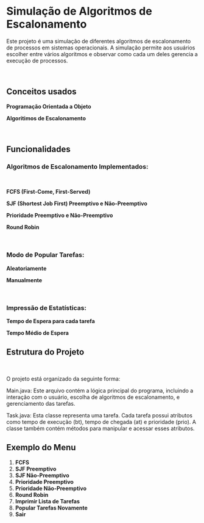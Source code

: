 # Simulação de Algoritmos de Escalonamento

Este projeto é uma simulação de diferentes algoritmos de escalonamento de processos em sistemas operacionais. A simulação permite aos usuários escolher entre vários algoritmos e observar como cada um deles gerencia a execução de processos.

<br>

## Conceitos usados

**Programação Orientada a Objeto**

**Algoritimos de Escalonamento**

<br>

## Funcionalidades

### Algoritmos de Escalonamento Implementados:

<br>

**FCFS (First-Come, First-Served)**

**SJF (Shortest Job First) Preemptivo e Não-Preemptivo**

**Prioridade Preemptivo e Não-Preemptivo**

**Round Robin**

<br>

### Modo de Popular Tarefas:

**Aleatoriamente**

**Manualmente**

<br>

### Impressão de Estatísticas:

**Tempo de Espera para cada tarefa**

**Tempo Médio de Espera**

## Estrutura do Projeto

<br>

O projeto está organizado da seguinte forma:

Main.java: Este arquivo contém a lógica principal do programa, incluindo a interação com o usuário, escolha de algoritmos de escalonamento, e gerenciamento das tarefas.

Task.java: Esta classe representa uma tarefa. Cada tarefa possui atributos como tempo de execução (bt), tempo de chegada (at) e prioridade (prio). A classe também contém métodos para manipular e acessar esses atributos.
<br>
## Exemplo do Menu

1. **FCFS**
2. **SJF Preemptivo**
3. **SJF Não-Preemptivo**
4. **Prioridade Preemptivo**
5. **Prioridade Não-Preemptivo**
6. **Round Robin**
7. **Imprimir Lista de Tarefas**
8. **Popular Tarefas Novamente**
9. **Sair**

